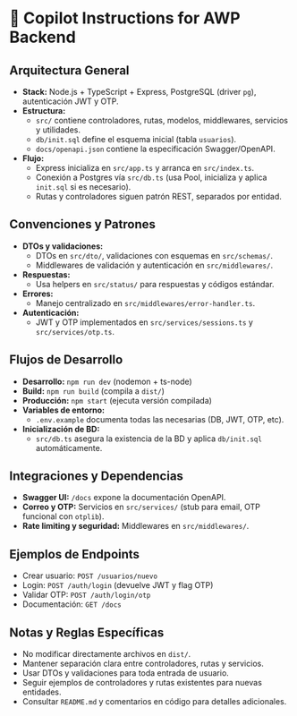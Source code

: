 # 🤖 Copilot Instructions for AWP Backend

## Arquitectura General
- **Stack:** Node.js + TypeScript + Express, PostgreSQL (driver `pg`), autenticación JWT y OTP.
- **Estructura:**
  - `src/` contiene controladores, rutas, modelos, middlewares, servicios y utilidades.
  - `db/init.sql` define el esquema inicial (tabla `usuarios`).
  - `docs/openapi.json` contiene la especificación Swagger/OpenAPI.
- **Flujo:**
  - Express inicializa en `src/app.ts` y arranca en `src/index.ts`.
  - Conexión a Postgres vía `src/db.ts` (usa Pool, inicializa y aplica `init.sql` si es necesario).
  - Rutas y controladores siguen patrón REST, separados por entidad.

## Convenciones y Patrones
- **DTOs y validaciones:**
  - DTOs en `src/dto/`, validaciones con esquemas en `src/schemas/`.
  - Middlewares de validación y autenticación en `src/middlewares/`.
- **Respuestas:**
  - Usa helpers en `src/status/` para respuestas y códigos estándar.
- **Errores:**
  - Manejo centralizado en `src/middlewares/error-handler.ts`.
- **Autenticación:**
  - JWT y OTP implementados en `src/services/sessions.ts` y `src/services/otp.ts`.

## Flujos de Desarrollo
- **Desarrollo:** `npm run dev` (nodemon + ts-node)
- **Build:** `npm run build` (compila a `dist/`)
- **Producción:** `npm start` (ejecuta versión compilada)
- **Variables de entorno:**
  - `.env.example` documenta todas las necesarias (DB, JWT, OTP, etc).
- **Inicialización de BD:**
  - `src/db.ts` asegura la existencia de la BD y aplica `db/init.sql` automáticamente.

## Integraciones y Dependencias
- **Swagger UI:** `/docs` expone la documentación OpenAPI.
- **Correo y OTP:** Servicios en `src/services/` (stub para email, OTP funcional con `otplib`).
- **Rate limiting y seguridad:** Middlewares en `src/middlewares/`.

## Ejemplos de Endpoints
- Crear usuario: `POST /usuarios/nuevo`
- Login: `POST /auth/login` (devuelve JWT y flag OTP)
- Validar OTP: `POST /auth/login/otp`
- Documentación: `GET /docs`

## Notas y Reglas Específicas
- No modificar directamente archivos en `dist/`.
- Mantener separación clara entre controladores, rutas y servicios.
- Usar DTOs y validaciones para toda entrada de usuario.
- Seguir ejemplos de controladores y rutas existentes para nuevas entidades.
- Consultar `README.md` y comentarios en código para detalles adicionales.
